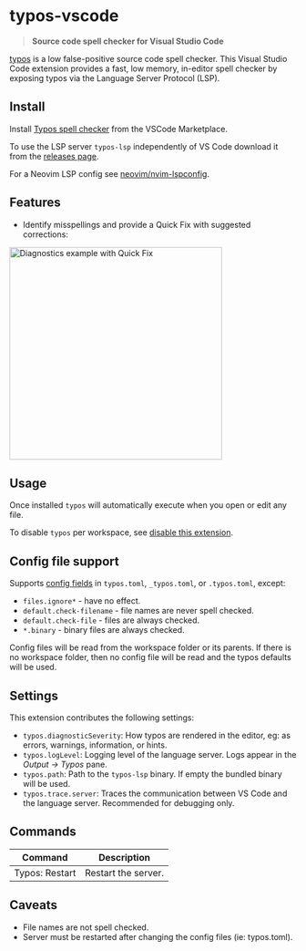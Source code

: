 # typos-vscode

> **Source code spell checker for Visual Studio Code**

[typos](https://github.com/crate-ci/typos) is a low false-positive source code spell checker. This Visual Studio Code extension provides a fast, low memory, in-editor spell checker by exposing typos via the Language Server Protocol (LSP).

## Install

Install [Typos spell checker](https://marketplace.visualstudio.com/items?itemName=tekumara.typos-vscode) from the VSCode Marketplace.

To use the LSP server `typos-lsp` independently of VS Code download it from the [releases page](https://github.com/tekumara/typos-vscode/releases).

For a Neovim LSP config see [neovim/nvim-lspconfig](https://github.com/neovim/nvim-lspconfig).

## Features

- Identify misspellings and provide a Quick Fix with suggested corrections:

<img width="373" alt="Diagnostics example with Quick Fix" src="https://user-images.githubusercontent.com/125105/232224205-eb9c6123-0d38-4d60-ac93-0990016453e0.png">

## Usage

Once installed `typos` will automatically execute when you open or edit any file.

To disable `typos` per workspace, see [disable this extension](https://code.visualstudio.com/docs/editor/extension-marketplace#_disable-an-extension).

## Config file support

Supports [config fields](https://github.com/crate-ci/typos/blob/master/docs/reference.md) in `typos.toml`, `_typos.toml`, or `.typos.toml`, except:

- `files.ignore*` - have no effect.
- `default.check-filename` - file names are never spell checked.
- `default.check-file` - files are always checked.
- `*.binary` - binary files are always checked.

Config files will be read from the workspace folder or its parents. If there is no workspace folder, then no config file will be read and the typos defaults will be used.

## Settings

This extension contributes the following settings:

- `typos.diagnosticSeverity`: How typos are rendered in the editor, eg: as errors, warnings, information, or hints.
- `typos.logLevel`: Logging level of the language server. Logs appear in the _Output -> Typos_ pane.
- `typos.path`: Path to the `typos-lsp` binary. If empty the bundled binary will be used.
- `typos.trace.server`: Traces the communication between VS Code and the language server. Recommended for debugging only.

## Commands

| Command        | Description         |
| -------------- | ------------------- |
| Typos: Restart | Restart the server. |

## Caveats

- File names are not spell checked.
- Server must be restarted after changing the config files (ie: typos.toml).

